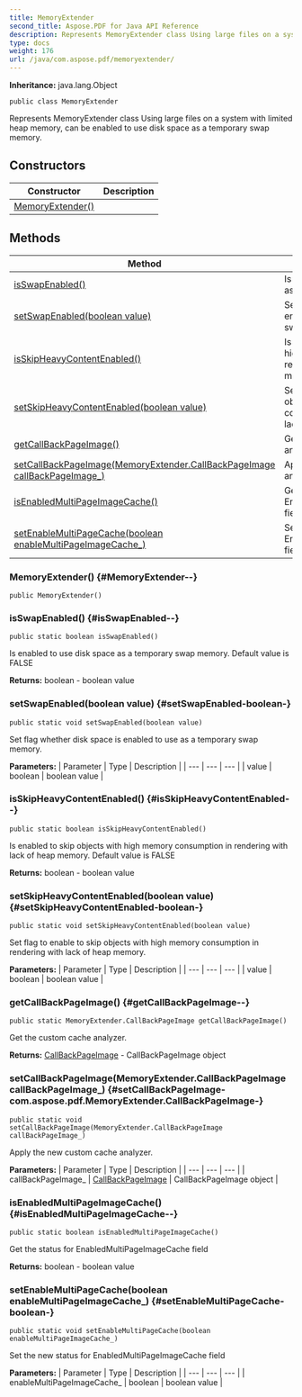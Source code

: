 ```yaml
---
title: MemoryExtender
second_title: Aspose.PDF for Java API Reference
description: Represents MemoryExtender class Using large files on a system with limited heap memory can be enabled to use disk space as a temporary swap memory.
type: docs
weight: 176
url: /java/com.aspose.pdf/memoryextender/
---
```

**Inheritance:**
java.lang.Object
```
public class MemoryExtender
```

Represents MemoryExtender class Using large files on a system with limited heap memory, can be enabled to use disk space as a temporary swap memory.
## Constructors

| Constructor | Description |
| --- | --- |
| [MemoryExtender()](#MemoryExtender--) |  |
## Methods

| Method | Description |
| --- | --- |
| [isSwapEnabled()](#isSwapEnabled--) | Is enabled to use disk space as a temporary swap memory. |
| [setSwapEnabled(boolean value)](#setSwapEnabled-boolean-) | Set flag whether disk space is enabled to use as a temporary swap memory. |
| [isSkipHeavyContentEnabled()](#isSkipHeavyContentEnabled--) | Is enabled to skip objects with high memory consumption in rendering with lack of heap memory. |
| [setSkipHeavyContentEnabled(boolean value)](#setSkipHeavyContentEnabled-boolean-) | Set flag to enable to skip objects with high memory consumption in rendering with lack of heap memory. |
| [getCallBackPageImage()](#getCallBackPageImage--) | Get the custom cache analyzer. |
| [setCallBackPageImage(MemoryExtender.CallBackPageImage callBackPageImage_)](#setCallBackPageImage-com.aspose.pdf.MemoryExtender.CallBackPageImage-) | Apply the new custom cache analyzer. |
| [isEnabledMultiPageImageCache()](#isEnabledMultiPageImageCache--) | Get the status for EnabledMultiPageImageCache field |
| [setEnableMultiPageCache(boolean enableMultiPageImageCache_)](#setEnableMultiPageCache-boolean-) | Set the new status for EnabledMultiPageImageCache field |
### MemoryExtender() {#MemoryExtender--}
```
public MemoryExtender()
```


### isSwapEnabled() {#isSwapEnabled--}
```
public static boolean isSwapEnabled()
```


Is enabled to use disk space as a temporary swap memory. Default value is FALSE

**Returns:**
boolean - boolean value
### setSwapEnabled(boolean value) {#setSwapEnabled-boolean-}
```
public static void setSwapEnabled(boolean value)
```


Set flag whether disk space is enabled to use as a temporary swap memory.

**Parameters:**
| Parameter | Type | Description |
| --- | --- | --- |
| value | boolean | boolean value |

### isSkipHeavyContentEnabled() {#isSkipHeavyContentEnabled--}
```
public static boolean isSkipHeavyContentEnabled()
```


Is enabled to skip objects with high memory consumption in rendering with lack of heap memory. Default value is FALSE

**Returns:**
boolean - boolean value
### setSkipHeavyContentEnabled(boolean value) {#setSkipHeavyContentEnabled-boolean-}
```
public static void setSkipHeavyContentEnabled(boolean value)
```


Set flag to enable to skip objects with high memory consumption in rendering with lack of heap memory.

**Parameters:**
| Parameter | Type | Description |
| --- | --- | --- |
| value | boolean | boolean value |

### getCallBackPageImage() {#getCallBackPageImage--}
```
public static MemoryExtender.CallBackPageImage getCallBackPageImage()
```


Get the custom cache analyzer.

**Returns:**
[CallBackPageImage](../../com.aspose.pdf/callbackpageimage) - CallBackPageImage object
### setCallBackPageImage(MemoryExtender.CallBackPageImage callBackPageImage_) {#setCallBackPageImage-com.aspose.pdf.MemoryExtender.CallBackPageImage-}
```
public static void setCallBackPageImage(MemoryExtender.CallBackPageImage callBackPageImage_)
```


Apply the new custom cache analyzer.

**Parameters:**
| Parameter | Type | Description |
| --- | --- | --- |
| callBackPageImage_ | [CallBackPageImage](../../com.aspose.pdf/callbackpageimage) | CallBackPageImage object |

### isEnabledMultiPageImageCache() {#isEnabledMultiPageImageCache--}
```
public static boolean isEnabledMultiPageImageCache()
```


Get the status for EnabledMultiPageImageCache field

**Returns:**
boolean - boolean value
### setEnableMultiPageCache(boolean enableMultiPageImageCache_) {#setEnableMultiPageCache-boolean-}
```
public static void setEnableMultiPageCache(boolean enableMultiPageImageCache_)
```


Set the new status for EnabledMultiPageImageCache field

**Parameters:**
| Parameter | Type | Description |
| --- | --- | --- |
| enableMultiPageImageCache_ | boolean | boolean value |

